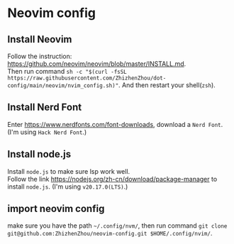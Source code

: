 # Neovim config
## Install Neovim
Follow the instruction: https://github.com/neovim/neovim/blob/master/INSTALL.md.  
Then run command `sh -c "$(curl -fsSL https://raw.githubusercontent.com/ZhizhenZhou/dot-config/main/neovim/nvim_config.sh)"`. And then restart your shell(`zsh`).  
## Install Nerd Font
Enter https://www.nerdfonts.com/font-downloads, download a `Nerd Font`. (I'm using `Hack Nerd Font`.)  
## Install node.js
Install `node.js` to make sure lsp work well.  
Follow the link https://nodejs.org/zh-cn/download/package-manager to install `node.js`. (I'm using `v20.17.0(LTS)`.)  
## import neovim config
make sure you have the path `~/.config/nvm/`, then run command `git clone git@github.com:ZhizhenZhou/neovim-config.git $HOME/.config/nvim/`.
